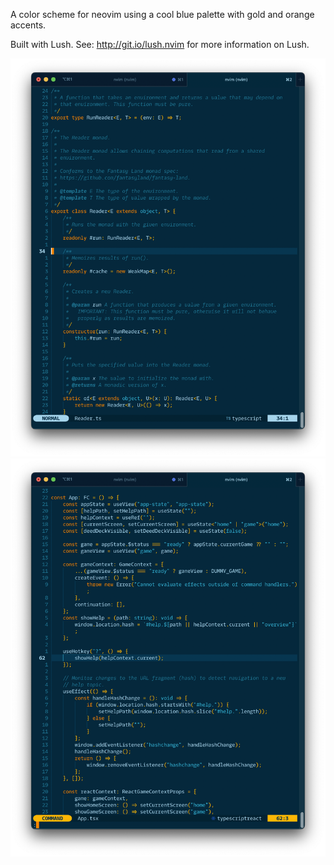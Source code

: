 A color scheme for neovim using a cool blue palette with gold and orange accents.

Built with Lush. See: http://git.io/lush.nvim for more information on Lush.

![Screenshot 1](screenshots/arctic1.png)
![Screenshot 2](screenshots/arctic2.png)
